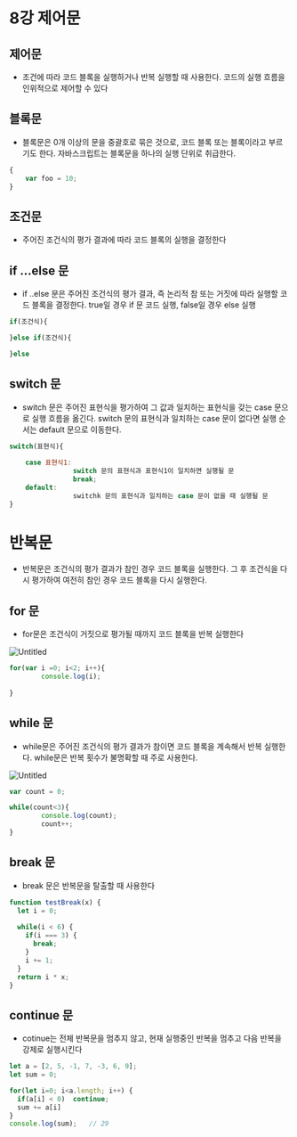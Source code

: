 # 8강 제어문

## 제어문

- 조건에 따라 코드 블록을 실행하거나 반복 실행할 때 사용한다. 코드의 실행 흐름을 인위적으로 제어할 수 있다

## 블록문

- 블록문은 0개 이상의 문을 중괄호로 묶은 것으로, 코드 블록 또는 블록이라고 부르기도 한다. 자바스크립트는 블록문을 하나의 실행 단위로 취급한다.

```jsx
{
	var foo = 10;
}
```

## 조건문

- 주어진 조건식의 평가 결과에 따라 코드 블록의 실행을 결정한다

## if …else 문

- if ..else 문은 주어진 조건식의 평가 결과, 즉 논리적 참 또는 거짓에 따라 실행할 코드 블록을 결정한다. true일 경우 if 문 코드 실행, false일 경우 else 실행

```jsx
if(조건식){

}else if(조건식){

}else
```

## switch 문

- switch 문은 주어진 표현식을 평가하여 그 값과 일치하는 표현식을 갖는 case 문으로 실행 흐름을 옮긴다. switch 문의 표현식과 일치하는 case 문이 없다면 실행 순서는 default 문으로 이동한다.

```jsx
switch(표현식){
	
	case 표현식1:
				switch 문의 표현식과 표현식1이 일치하면 실행될 문
				break;
	default:
				switchk 문의 표현식과 일치하는 case 문이 없을 때 실행될 문
}
```

# 반복문

- 반복문은 조건식의 평가 결과가 참인 경우 코드 블록을 실행한다. 그 후 조건식을 다시 평가하여 여전히 참인 경우 코드 블록을 다시 실행한다.

## for 문

- for문은 조건식이 거짓으로 평가될 때까지 코드 블록을 반복 실행한다

![Untitled](8%E1%84%80%E1%85%A1%E1%86%BC%20%E1%84%8C%E1%85%A6%E1%84%8B%E1%85%A5%E1%84%86%E1%85%AE%E1%86%AB%200b36099c274f41b58ca6a0e231ff0a88/Untitled.png)

```jsx
for(var i =0; i<2; i++){
		console.log(i);
		
}
```

## while 문

- while문은 주어진 조건식의 평가 결과가 참이면 코드 블록을 계속해서 반복 실행한다. while문은 반복 횟수가 불명확할 때 주로 사용한다.

![Untitled](8%E1%84%80%E1%85%A1%E1%86%BC%20%E1%84%8C%E1%85%A6%E1%84%8B%E1%85%A5%E1%84%86%E1%85%AE%E1%86%AB%200b36099c274f41b58ca6a0e231ff0a88/Untitled%201.png)

```jsx
var count = 0;

while(count<3){
		console.log(count);
		count++;
}

```

## break 문

- break 문은 반복문을 탈출할 때 사용한다

```jsx
function testBreak(x) {
  let i = 0;
  
  while(i < 6) {
    if(i === 3) {
      break;
    }
    i += 1;
  }
  return i * x;
}
```

## continue 문

- cotinue는 전체 반복문을 멈추지 않고, 현재 실행중인 반복을 멈추고 다음 반복을 강제로 실행시킨다

```jsx
let a = [2, 5, -1, 7, -3, 6, 9];
let sum = 0;

for(let i=0; i<a.length; i++) {
  if(a[i] < 0)  continue;
  sum += a[i]
}
console.log(sum);	// 29
```
